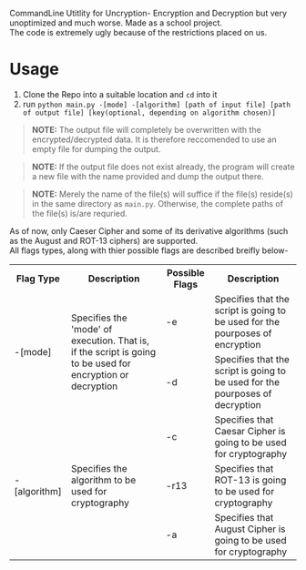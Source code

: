 CommandLine Utitlity for Uncryption- Encryption and Decryption but very unoptimized and much worse.
Made as a school project. <br> The code is extremely ugly because of the restrictions placed on us.
# Usage 
1. Clone the Repo into a suitable location and `cd` into it
2. run `python main.py -[mode] -[algorithm] [path of input file] [path of output file] [key(optional, depending on algorithm chosen)]`

> **NOTE:** The output file will completely be overwritten with the encrypted/decrypted data. It is therefore reccomended to use an empty file for dumping the output.

> **NOTE:** If the output file does not exist already, the program will create a new file with the name provided and dump the output there.

> **NOTE:** Merely the name of the file(s) will suffice if the file(s) reside(s) in the same directory as `main.py`. Otherwise, the complete paths of the file(s) is/are requried.

As of now, only Caeser Cipher and some of its derivative algorithms (such as the August and ROT-13 ciphers) are supported.
<br>All flags types, along with thier possible flags are described breifly below-<br>
<table>
  <tr> 
   <th>Flag Type</th>
   <th>Description</th>
   <th>Possible Flags</th>
   <th>Description</th>
  </tr>
  <tr>
    <td rowspan="2">-[mode]</td>
    <td rowspan="2">Specifies the 'mode' of execution. That is, if the script is going to be used for encryption or decryption</td>
    <td>-e</td>
    <td>Specifies that the script is going to be used for the pourposes of encryption</td>
  </tr>
  <tr>
    <td>-d</td>
    <td>Specifies that the script is going to be used for the pourposes of decryption</td>
  </tr>
  <tr>
    <td rowspan="3">-[algorithm]</td>
    <td rowspan="3">Specifies the algorithm to be used for cryptography</td>
    <td>-c</td>
    <td>Specifies that Caesar Cipher is going to be used for cryptography</td>
  </tr>
  <tr>
    <td>-r13</td>
    <td>Specifies that ROT-13 is going to be used for cryptography</td>
  </tr>
  
  <tr>
    <td>-a</td>
    <td>Specifies that August Cipher is going to be used for cryptography</td>
  </tr>
</table>
